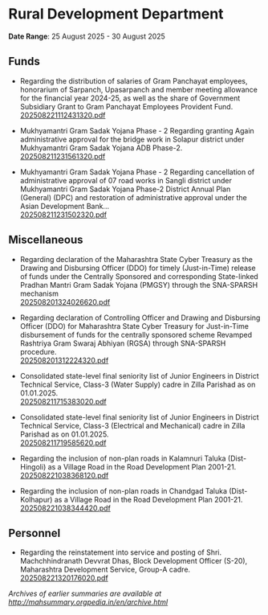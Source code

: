 # Rural Development Department

**Date Range**: 25 August 2025 - 30 August 2025


## Funds
- Regarding the distribution of salaries of Gram Panchayat employees, honorarium of Sarpanch, Upasarpanch and member meeting allowance for the financial year 2024-25, as well as the share of Government Subsidiary Grant to Gram Panchayat Employees Provident Fund.\
  [202508221112431320.pdf](https://gr.maharashtra.gov.in/Site/Upload/Government%20Resolutions/English/202508221112431320.pdf)

- Mukhyamantri Gram Sadak Yojana Phase - 2  Regarding granting Again administrative approval for the bridge work in Solapur district under Mukhyamantri Gram Sadak Yojana ADB Phase-2.\
  [202508211231561320.pdf](https://gr.maharashtra.gov.in/Site/Upload/Government%20Resolutions/English/202508211231561320.pdf)

- Mukhyamantri Gram Sadak Yojana Phase - 2   Regarding cancellation of administrative approval of 07 road works in Sangli district under Mukhyamantri Gram Sadak Yojana Phase-2 District Annual Plan (General) (DPC) and restoration of administrative approval under the Asian Development Bank...\
  [202508211231502320.pdf](https://gr.maharashtra.gov.in/Site/Upload/Government%20Resolutions/English/202508211231502320.pdf)

## Miscellaneous
- Regarding declaration of the Maharashtra State Cyber Treasury as the Drawing and Disbursing Officer (DDO) for timely (Just-in-Time) release of funds under the Centrally Sponsored and corresponding State-linked Pradhan Mantri Gram Sadak Yojana (PMGSY) through the SNA-SPARSH mechanism\
  [202508201324026620.pdf](https://gr.maharashtra.gov.in/Site/Upload/Government%20Resolutions/English/202508201324026620.pdf)

- Regarding declaration of Controlling Officer and Drawing and Disbursing Officer (DDO) for Maharashtra State Cyber Treasury for Just-in-Time disbursement of funds for the centrally sponsored scheme Revamped Rashtriya Gram Swaraj Abhiyan (RGSA) through SNA-SPARSH procedure.\
  [202508201312224320.pdf](https://gr.maharashtra.gov.in/Site/Upload/Government%20Resolutions/English/202508201312224320.pdf)

- Consolidated state-level final seniority list of Junior Engineers in District Technical Service, Class-3 (Water Supply) cadre in Zilla Parishad as on 01.01.2025.\
  [202508211715383020.pdf](https://gr.maharashtra.gov.in/Site/Upload/Government%20Resolutions/English/202508211715383020.pdf)

- Consolidated state-level final seniority list of Junior Engineers in District Technical Service, Class-3 (Electrical and Mechanical) cadre in Zilla Parishad as on 01.01.2025.\
  [202508211719585620.pdf](https://gr.maharashtra.gov.in/Site/Upload/Government%20Resolutions/English/202508211719585620.pdf)

- Regarding the inclusion of non-plan roads in Kalamnuri Taluka (Dist-Hingoli)  as a Village Road in the Road Development Plan 2001-21.\
  [202508221038368120.pdf](https://gr.maharashtra.gov.in/Site/Upload/Government%20Resolutions/English/202508221038368120.pdf)

- Regarding the inclusion of non-plan roads in Chandgad Taluka (Dist-Kolhapur)  as a Village Road in the Road Development Plan 2001-21.\
  [202508221038344420.pdf](https://gr.maharashtra.gov.in/Site/Upload/Government%20Resolutions/English/202508221038344420.pdf)

## Personnel
- Regarding the reinstatement into service and posting of Shri. Machchhindranath Devvrat Dhas, Block Development Officer (S-20), Maharashtra Development Service, Group-A cadre.\
  [202508221320176020.pdf](https://gr.maharashtra.gov.in/Site/Upload/Government%20Resolutions/English/202508221320176020.pdf)


*Archives of earlier summaries are available at http://mahsummary.orgpedia.in/en/archive.html*